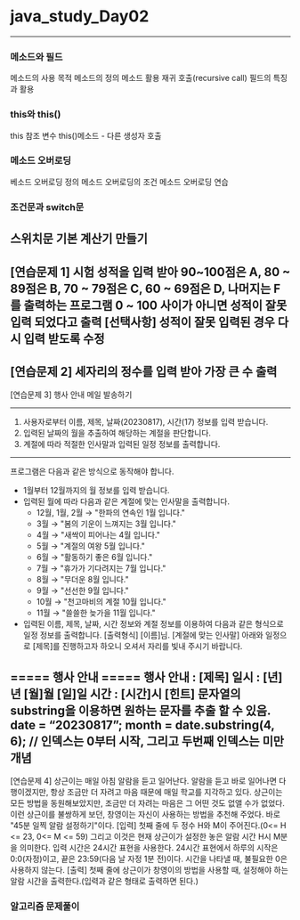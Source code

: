 # java_study_Day02
****************************************************************************
### 메소드와 필드
메소드의 사용 목적
메소드의 정의
메소드 활용
재귀 호출(recursive call)
필드의 특징과 활용

### this와 this()
this 참조 변수
this()메소드 - 다른 생성자 호출

### 메소드 오버로딩
베소드 오버로딩 정의
메소드 오버로딩의 조건
메소드 오버로딩 연습

### 조건문과 switch문
스위치문 기본
계산기 만들기
-----------------------------------------------------------------------------------------------------------------------------
[연습문제 1] 시험 성적을 입력 받아 90~100점은 A, 80 ~ 89점은 B, 70 ~ 79점은 C, 60 ~ 69점은 D, 나머지는 F를 출력하는 프로그램
0 ~ 100 사이가 아니면 성적이 잘못 입력 되었다고 출력 [선택사항] 성적이 잘못 입력된 경우 다시 입력 받도록 수정
-----------------------------------------------------------------------------------------------------------------------------
[연습문제 2] 세자리의 정수를 입력 받아 가장 큰 수 출력
-----------------------------------------------------------------------------------------------------------------------------
[연습문제 3] 행사 안내 메일 발송하기
************************************************************************
1. 사용자로부터 이름, 제목, 날짜(20230817), 시간(17) 정보를 입력 받습니다.
2. 입력된 날짜의 월을 추출하여 해당하는 계절을 판단합니다.
3. 계절에 따라 적절한 인사말과 입력된 일정 정보를 출력합니다.
************************************************************************
프로그램은 다음과 같은 방식으로 동작해야 합니다.
- 1월부터 12월까지의 월 정보를 입력 받습니다.
- 입력된 월에 따라 다음과 같은 계절에 맞는 인사말을 출력합니다.
    - 12월, 1월, 2월 → "한파의 연속인 1월 입니다."
    - 3월 → "봄의 기운이 느껴지는 3월 입니다."
    - 4월 → "새싹이 피어나는 4월 입니다."
    - 5월 → "계절의 여왕 5월 입니다."
    - 6월 → "활동하기 좋은 6월 입니다."
    - 7월 → "휴가가 기다려지는 7월 입니다."
    - 8월 → "무더운 8월 입니다."
    - 9월 → "선선한 9월 입니다."
    - 10월 → "천고마비의 계절 10월 입니다."
    - 11월 → "쓸쓸한 늦가을 11월 입니다."
- 입력된 이름, 제목, 날짜, 시간 정보와 계절 정보를 이용하여 다음과 같은 형식으로 일정 정보를 출력합니다.
  [출력형식]
[이름]님.
[계절에 맞는 인사말]
아래와 일정으로 [제목]를 진행하고자 하오니 오셔서 자리를 빛내 주시기 바랍니다.

===== 행사 안내 =====
행사 안내 : [제목]
일시 : [년]년 [월]월 [일]일
시간 : [시간]시
[힌트] 문자열의 substring을 이용하면 원하는 문자를 추출 할 수 있음.
date = “20230817”;
month = date.substring(4, 6);  // 인덱스는 0부터 시작, 그리고 두번째 인덱스는 미만 개념
-----------------------------------------------------------------------------------------------------------------------------
[연습문제 4] 상근이는 매일 아침 알람을 듣고 일어난다. 알람을 듣고 바로 일어나면 다행이겠지만, 항상 조금만 더 자려고 마음 때문에 매일 학교를 지각하고 있다. 상근이는 모든 방법을 동원해보았지만, 조금만 더 자려는 마음은 그 어떤 것도 없앨 수가 없었다.
이런 상근이를 불쌍하게 보던, 창영이는 자신이 사용하는 방법을 추천해 주었다.
바로 "45분 일찍 알람 설정하기"이다.
[입력] 첫째 줄에 두 정수 H와 M이 주어진다.(0<= H <= 23, 0<= M <= 59) 그리고 이것은 현재 상근이가 설정한 놓은 알람 시간 H시 M분을 의미한다. 입력 시간은 24시간 표현을 사용한다. 24시간 표현에서 하루의 시작은 0:0(자정)이고, 끝은 23:59(다음 날 자정 1분 전)이다. 시간을 나타낼 때, 불필요한 0은 사용하지 않는다.
[출력] 첫째 줄에 상근이가 창영이의 방법을 사용할 때, 설정해야 하는 알람 시간을 출력한다.(입력과 같은 형태로 출력하면 된다.)
### 알고리즘 문제풀이


